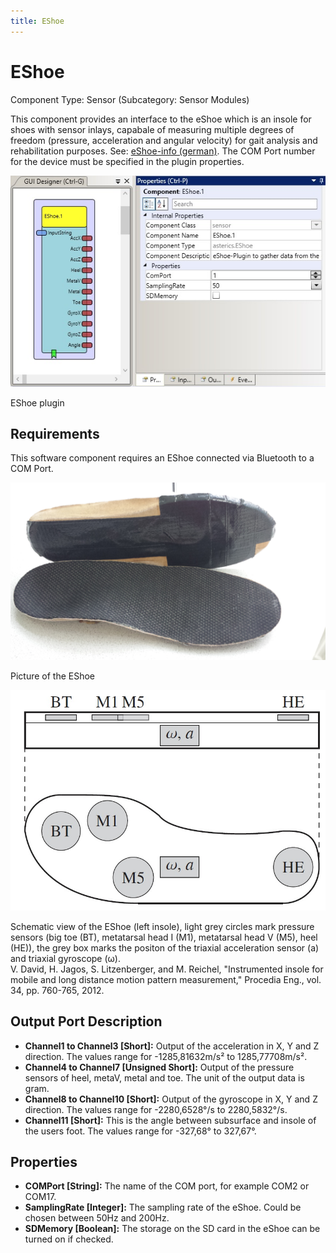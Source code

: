 ```yaml
---
title: EShoe
---
```


# EShoe

Component Type: Sensor (Subcategory: Sensor Modules)

This component provides an interface to the eShoe which is an insole for shoes with sensor inlays, capabale of measuring multiple degrees of freedom (pressure, acceleration and angular velocity) for gait analysis and rehabilitation purposes. See: [eShoe-info (german)][1]. The COM Port number for the device must be specified in the plugin properties.

![Screenshot: EShoe plugin](./img/eshoe.jpg "Screenshot: EShoe plugin")

EShoe plugin

## Requirements

This software component requires an EShoe connected via Bluetooth to a COM Port.

![EShoe](./img/eshoe_picture.jpg "EShoe")

Picture of the EShoe

![Schematic of the EShoe](./img/eshoe_schematic.jpg "Schematic of the EShoe")

Schematic view of the EShoe (left insole), light grey circles mark pressure sensors (big toe (BT), metatarsal head I (M1), metatarsal head V (M5), heel (HE)), the grey box marks the positon of the triaxial acceleration sensor (a) and triaxial gyroscope (ω).  
V. David, H. Jagos, S. Litzenberger, and M. Reichel, "Instrumented insole for mobile and long distance motion pattern measurement," Procedia Eng., vol. 34, pp. 760-765, 2012.

## Output Port Description

*   **Channel1 to Channel3 \[Short\]:** Output of the acceleration in X, Y and Z direction. The values range for -1285,81632m/s² to 1285,77708m/s².
*   **Channel4 to Channel7 \[Unsigned Short\]:** Output of the pressure sensors of heel, metaV, metaI and toe. The unit of the output data is gram.
*   **Channel8 to Channel10 \[Short\]:** Output of the gyroscope in X, Y and Z direction. The values range for -2280,6528°/s to 2280,5832°/s.
*   **Channel11 \[Short\]:** This is the angle between subsurface and insole of the users foot. The values range for -327,68° to 327,67°.

## Properties

*   **COMPort \[String\]:** The name of the COM port, for example COM2 or COM17.
*   **SamplingRate \[Integer\]:** The sampling rate of the eShoe. Could be chosen between 50Hz and 200Hz.
*   **SDMemory \[Boolean\]:** The storage on the SD card in the eShoe can be turned on if checked.

[1]: http://deutsch.ceit.at/ceit-raltec/projekte/aal---eshoe